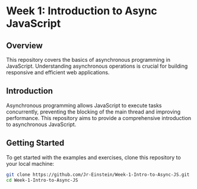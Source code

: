 # Week 1: Introduction to Async JavaScript

## Overview

This repository covers the basics of asynchronous programming in JavaScript. Understanding asynchronous operations is crucial for building responsive and efficient web applications.

## Introduction

Asynchronous programming allows JavaScript to execute tasks concurrently, preventing the blocking of the main thread and improving performance. This repository aims to provide a comprehensive introduction to asynchronous JavaScript.

## Getting Started

To get started with the examples and exercises, clone this repository to your local machine:

```bash
git clone https://github.com/Jr-Einstein/Week-1-Intro-to-Async-JS.git
cd Week-1-Intro-to-Async-JS
